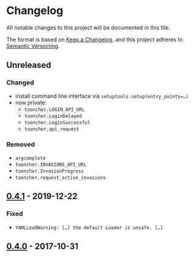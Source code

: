 # Changelog
All notable changes to this project will be documented in this file.

The format is based on [Keep a Changelog](https://keepachangelog.com/en/1.0.0/),
and this project adheres to [Semantic Versioning](https://semver.org/spec/v2.0.0.html).

## Unreleased
### Changed
- install command line interface via `setuptools.setup(entry_points=…)`
- now private:
  - `tooncher.LOGIN_API_URL`
  - `tooncher.LoginDelayed`
  - `tooncher.LoginSuccessful`
  - `tooncher.api_request`

### Removed
- `argcomplete`
- `tooncher.INVASIONS_API_URL`
- `tooncher.InvasionProgress`
- `tooncher.request_active_invasions`

## [0.4.1] - 2019-12-22
### Fixed
- `YAMLLoadWarning: […] the default Loader is unsafe. […]`

## [0.4.0] - 2017-10-31

[Unreleased]: https://github.com/fphammerle/tooncher/compare/0.4.1...HEAD
[0.4.1]: https://github.com/fphammerle/tooncher/compare/0.4.0...0.4.1
[0.4.0]: https://github.com/fphammerle/tooncher/compare/0.3.1...0.4.0
